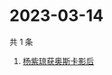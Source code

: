 # 2023-03-14

共 1 条

<!-- BEGIN ZHIHUSEARCH -->
<!-- 最后更新时间 Tue Mar 14 2023 03:07:53 GMT+0800 (China Standard Time) -->
1. [杨紫琼获奥斯卡影后](https://www.zhihu.com/search?q=杨紫琼获奥斯卡影后)
<!-- END ZHIHUSEARCH -->
